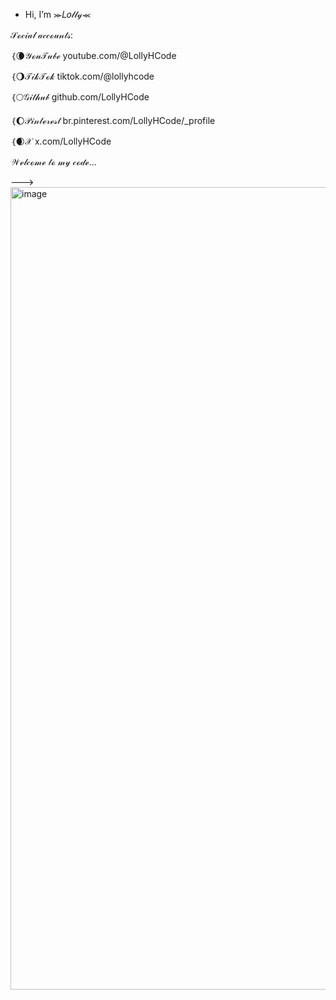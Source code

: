 - Hi, I’m ⪼𝐿𝑜𝓁𝓁𝓎⪻

𝒮ℴ𝒸𝒾𝒶𝓁 𝒶𝒸𝒸ℴ𝓊𝓃𝓉𝓈:

｛🌘𝒴ℴ𝓊𝒯𝓊𝒷ℯ
youtube.com/@LollyHCode

｛🌖𝒯𝒾𝓀𝒯ℴ𝓀
tiktok.com/@lollyhcode

｛🌕𝒢𝒾𝓉𝒽𝓊𝒷
github.com/LollyHCode

｛🌔𝒫𝒾𝓃𝓉ℯ𝓇ℯ𝓈𝓉
br.pinterest.com/LollyHCode/_profile

｛🌒𝒳
x.com/LollyHCode

𝒲ℯ𝓁𝒸ℴ𝓂ℯ 𝓉ℴ 𝓂𝓎 𝒸ℴ𝒹ℯ...

--->
<img width="736" height="1284" alt="image" src="https://github.com/user-attachments/assets/f0342c2a-8d1a-46d4-b20f-bd06fd48a24d" />
